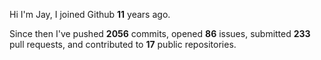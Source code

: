Hi I'm Jay, I joined Github **11** years ago.

Since then I've pushed **2056** commits, opened **86** issues, submitted **233** pull requests, and contributed to **17** public repositories.
